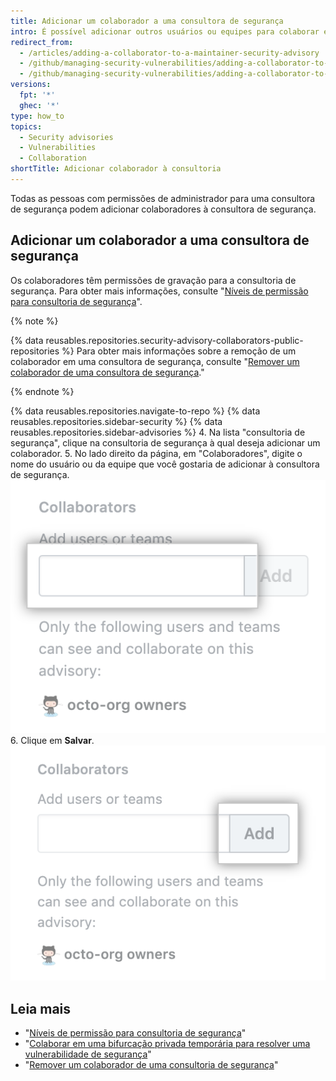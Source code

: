 ```yaml
---
title: Adicionar um colaborador a uma consultora de segurança
intro: É possível adicionar outros usuários ou equipes para colaborar em uma consultoria de segurança com você.
redirect_from:
  - /articles/adding-a-collaborator-to-a-maintainer-security-advisory
  - /github/managing-security-vulnerabilities/adding-a-collaborator-to-a-maintainer-security-advisory
  - /github/managing-security-vulnerabilities/adding-a-collaborator-to-a-security-advisory
versions:
  fpt: '*'
  ghec: '*'
type: how_to
topics:
  - Security advisories
  - Vulnerabilities
  - Collaboration
shortTitle: Adicionar colaborador à consultoria
---
```


Todas as pessoas com permissões de administrador para uma consultora de segurança podem adicionar colaboradores à consultora de segurança.

## Adicionar um colaborador a uma consultora de segurança

Os colaboradores têm permissões de gravação para a consultoria de segurança. Para obter mais informações, consulte "[Níveis de permissão para consultoria de segurança](/github/managing-security-vulnerabilities/permission-levels-for-security-advisories)".

{% note %}

{% data reusables.repositories.security-advisory-collaborators-public-repositories %} Para obter mais informações sobre a remoção de um colaborador em uma consultora de segurança, consulte "[Remover um colaborador de uma consultora de segurança](/github/managing-security-vulnerabilities/removing-a-collaborator-from-a-security-advisory)."

{% endnote %}

{% data reusables.repositories.navigate-to-repo %}
{% data reusables.repositories.sidebar-security %}
{% data reusables.repositories.sidebar-advisories %}
4. Na lista "consultoria de segurança", clique na consultoria de segurança à qual deseja adicionar um colaborador.
5. No lado direito da página, em "Colaboradores", digite o nome do usuário ou da equipe que você gostaria de adicionar à consultora de segurança. ![Campo para digitar nome de usuário ou equipe](/assets/images/help/security/add-collaborator-field.png)
6. Clique em **Salvar**. ![Botão Add (Adicionar)](/assets/images/help/security/security-advisory-add-collaborator-button.png)

## Leia mais

- "[Níveis de permissão para consultoria de segurança](/github/managing-security-vulnerabilities/permission-levels-for-security-advisories)"
- "[Colaborar em uma bifurcação privada temporária para resolver uma vulnerabilidade de segurança](/github/managing-security-vulnerabilities/collaborating-in-a-temporary-private-fork-to-resolve-a-security-vulnerability)"
- "[Remover um colaborador de uma consultoria de segurança](/github/managing-security-vulnerabilities/removing-a-collaborator-from-a-security-advisory)"
